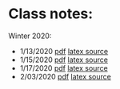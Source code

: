 # Class notes:

Winter 2020:

- 1/13/2020  [pdf](notes_01-13-2020.pdf) [latex source](notes_01-13-2020.tex)
- 1/15/2020  [pdf](notes_01-15-2020.pdf) [latex source](notes_01-15-2020.tex)
- 1/17/2020  [pdf](notes_01-17-2020.pdf) [latex source](notes_01-17-2020.tex)
- 2/03/2020  [pdf](notes_02-03-2020.pdf) [latex source](notes_02-03-2020.tex)

